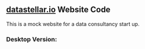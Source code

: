## [datastellar.io](http://datastellar.io) Website Code

This is a mock website for a data consultancy start up.

### Desktop Version:

